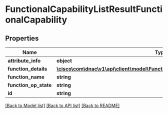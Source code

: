 # FunctionalCapabilityListResultFunctionalCapability

## Properties
Name | Type | Description | Notes
------------ | ------------- | ------------- | -------------
**attribute_info** | **object** |  | [optional] 
**function_details** | [**\cisco\com\dnac\v1\api\client\model\FunctionalCapabilityListResultFunctionDetails[]**](FunctionalCapabilityListResultFunctionDetails.md) |  | [optional] 
**function_name** | **string** |  | [optional] 
**function_op_state** | **string** |  | [optional] 
**id** | **string** |  | [optional] 

[[Back to Model list]](../README.md#documentation-for-models) [[Back to API list]](../README.md#documentation-for-api-endpoints) [[Back to README]](../README.md)


